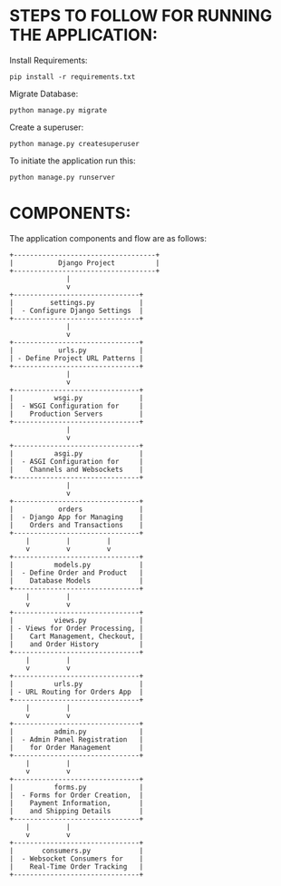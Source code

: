 # STEPS TO FOLLOW FOR RUNNING  THE APPLICATION:

Install Requirements:

```pip install -r requirements.txt```

Migrate Database:

```python manage.py migrate```

Create a superuser:

```python manage.py createsuperuser```

To initiate the application run this:

```python manage.py runserver```


# COMPONENTS:

The application components and flow are as follows:

    +-----------------------------------+
    |           Django Project          |
    +-----------------------------------+
                  |
                  v
    +-------------------------------+
    |         settings.py           |
    |  - Configure Django Settings  |
    +-------------------------------+
                  |
                  v
    +-------------------------------+
    |           urls.py             |
    | - Define Project URL Patterns |
    +-------------------------------+
                  |
                  v
    +-------------------------------+
    |          wsgi.py              |
    |  - WSGI Configuration for     |
    |    Production Servers         |
    +-------------------------------+
                  |
                  v
    +-------------------------------+
    |          asgi.py              |
    |  - ASGI Configuration for     |
    |    Channels and Websockets    |
    +-------------------------------+
                  |
                  v
    +-------------------------------+
    |           orders              |
    |  - Django App for Managing    |
    |    Orders and Transactions    |
    +-------------------------------+
        |         |         |
        v         v         v
    +-------------------------------+
    |          models.py            |
    |  - Define Order and Product   |
    |    Database Models            |
    +-------------------------------+
        |         |
        v         v
    +-------------------------------+
    |          views.py             |
    | - Views for Order Processing, |
    |    Cart Management, Checkout, |
    |    and Order History          |
    +-------------------------------+
        |         |
        v         v
    +-------------------------------+
    |          urls.py              |
    | - URL Routing for Orders App  |
    +-------------------------------+
        |         |
        v         v
    +-------------------------------+
    |          admin.py             |
    |  - Admin Panel Registration   |
    |    for Order Management       |
    +-------------------------------+
        |         |
        v         v
    +-------------------------------+
    |          forms.py             |
    |  - Forms for Order Creation,  |
    |    Payment Information,       |
    |    and Shipping Details       |
    +-------------------------------+
        |         |
        v         v
    +-------------------------------+
    |       consumers.py            |
    |  - Websocket Consumers for    |
    |    Real-Time Order Tracking   |
    +-------------------------------+

